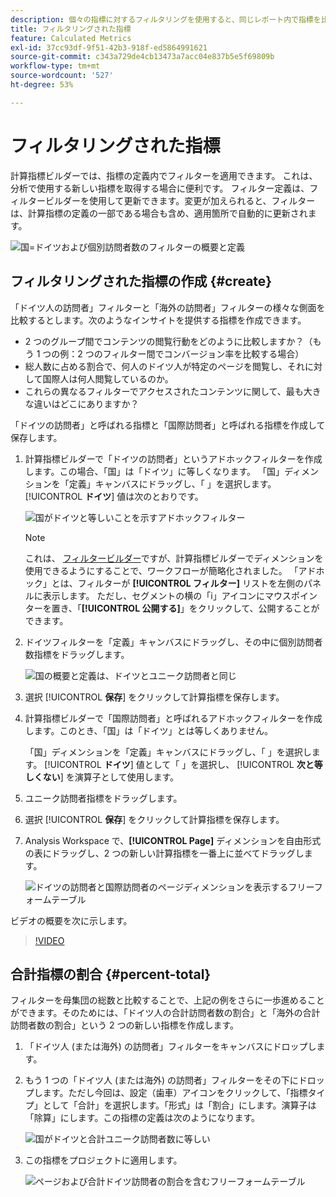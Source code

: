```yaml
---
description: 個々の指標に対するフィルタリングを使用すると、同じレポート内で指標を比較できます。
title: フィルタリングされた指標
feature: Calculated Metrics
exl-id: 37cc93df-9f51-42b3-918f-ed5864991621
source-git-commit: c343a729de4cb13473a7acc04e837b5e5f69809b
workflow-type: tm+mt
source-wordcount: '527'
ht-degree: 53%

---
```


# フィルタリングされた指標

計算指標ビルダーでは、指標の定義内でフィルターを適用できます。 これは、分析で使用する新しい指標を取得する場合に便利です。 フィルター定義は、フィルタービルダーを使用して更新できます。変更が加えられると、フィルターは、計算指標の定義の一部である場合も含め、適用箇所で自動的に更新されます。

![国=ドイツおよび個別訪問者数のフィルターの概要と定義](assets/german-visitors.png)

## フィルタリングされた指標の作成 {#create}

「ドイツ人の訪問者」フィルターと「海外の訪問者」フィルターの様々な側面を比較するとします。次のようなインサイトを提供する指標を作成できます。

* 2 つのグループ間でコンテンツの閲覧行動をどのように比較しますか？（もう 1 つの例：2 つのフィルター間でコンバージョン率を比較する場合）
* 総人数に占める割合で、何人のドイツ人が特定のページを閲覧し、それに対して国際人は何人閲覧しているのか。
* これらの異なるフィルターでアクセスされたコンテンツに関して、最も大きな違いはどこにありますか？

「ドイツの訪問者」と呼ばれる指標と「国際訪問者」と呼ばれる指標を作成して保存します。

1. 計算指標ビルダーで「ドイツの訪問者」というアドホックフィルターを作成します。この場合、「国」は「ドイツ」に等しくなります。 「国」ディメンションを「定義」キャンバスにドラッグし、「 」を選択します。 [!UICONTROL **ドイツ**] 値は次のとおりです。

   ![国がドイツと等しいことを示すアドホックフィルター](assets/segment-from-dimension.png)

   >[!NOTE]
   >
   >これは、 [フィルタービルダー](/help/components/filters/create-filters.md)ですが、計算指標ビルダーでディメンションを使用できるようにすることで、ワークフローが簡略化されました。 「アドホック」とは、フィルターが **[!UICONTROL フィルター]** リストを左側のパネルに表示します。 ただし、セグメントの横の「i」アイコンにマウスポインターを置き、「**[!UICONTROL 公開する]**」をクリックして、公開することができます。

1. ドイツフィルターを「定義」キャンバスにドラッグし、その中に個別訪問者数指標をドラッグします。

   ![国の概要と定義は、ドイツとユニーク訪問者と同じ](assets/german-visitors.png)

1. 選択 [!UICONTROL **保存**] をクリックして計算指標を保存します。

1. 計算指標ビルダーで「国際訪問者」と呼ばれるアドホックフィルターを作成します。このとき、「国」は「ドイツ」とは等しくありません。

   「国」ディメンションを「定義」キャンバスにドラッグし、「 」を選択します。 [!UICONTROL **ドイツ**] 値として「 」を選択し、 [!UICONTROL **次と等しくない**] を演算子として使用します。

1. ユニーク訪問者指標をドラッグします。

1. 選択 [!UICONTROL **保存**] をクリックして計算指標を保存します。

1. Analysis Workspace で、**[!UICONTROL Page]** ディメンションを自由形式の表にドラッグし、2 つの新しい計算指標を一番上に並べてドラッグします。

   ![ドイツの訪問者と国際訪問者のページディメンションを表示するフリーフォームテーブル](assets/workspace-pages.png)

ビデオの概要を次に示します。

>[!VIDEO](https://video.tv.adobe.com/v/25407/?quality=12)

## 合計指標の割合 {#percent-total}

フィルターを母集団の総数と比較することで、上記の例をさらに一歩進めることができます。そのためには、「ドイツ人の合計訪問者数の割合」と「海外の合計訪問者数の割合」という 2 つの新しい指標を作成します。

1. 「ドイツ人 (または海外) の訪問者」フィルターをキャンバスにドロップします。
1. もう 1 つの「ドイツ人 (または海外) の訪問者」フィルターをその下にドロップします。ただし今回は、設定（歯車）アイコンをクリックして、「指標タイプ」として「合計」を選択します。「形式」は「割合」にします。演算子は「除算」にします。この指標の定義は次のようになります。

   ![国がドイツと合計ユニーク訪問者数に等しい](assets/cm_metric_total.png)

1. この指標をプロジェクトに適用します。

   ![ページおよび合計ドイツ訪問者の割合を含むフリーフォームテーブル](assets/cm_percent_total.png)
